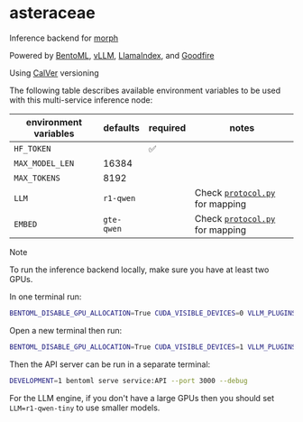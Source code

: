 # asteraceae

Inference backend for [morph](https://morph-editor.app)

Powered by [BentoML](https://bentoml.com), [vLLM](https://blog.vllm.ai/2023/06/20/vllm.html), [LlamaIndex](https://www.llamaindex.ai/), and [Goodfire](https://www.goodfire.ai/)

Using [CalVer](https://calver.org/) versioning

The following table describes available environment variables to be used with this multi-service inference node:

| environment variables | defaults   | required | notes                                            |
| --------------------- | ---------- | -------- | ------------------------------------------------ |
| `HF_TOKEN`            |            | ✅       |                                                  |
| `MAX_MODEL_LEN`       | 16384      |          |                                                  |
| `MAX_TOKENS`          | 8192       |          |                                                  |
| `LLM`                 | `r1-qwen`  |          | Check [`protocol.py`](./protocol.py) for mapping |
| `EMBED`               | `gte-qwen` |          | Check [`protocol.py`](./protocol.py) for mapping |

> [!NOTE]
> To run the inference backend locally, make sure you have at least two GPUs.
>
> In one terminal run:
>
> ```bash
> BENTOML_DISABLE_GPU_ALLOCATION=True CUDA_VISIBLE_DEVICES=0 VLLM_PLUGINS= bentoml serve service:Engine --port 3001 --debug
> ```
>
> Open a new terminal then run:
>
> ```bash
> BENTOML_DISABLE_GPU_ALLOCATION=True CUDA_VISIBLE_DEVICES=1 VLLM_PLUGINS= bentoml serve service:Embeddings --port 3002 --debug
> ```
>
> Then the API server can be run in a separate terminal:
>
> ```bash
> DEVELOPMENT=1 bentoml serve service:API --port 3000 --debug
> ```

For the LLM engine, if you don't have a large GPUs then you should set `LLM=r1-qwen-tiny` to use smaller models.
